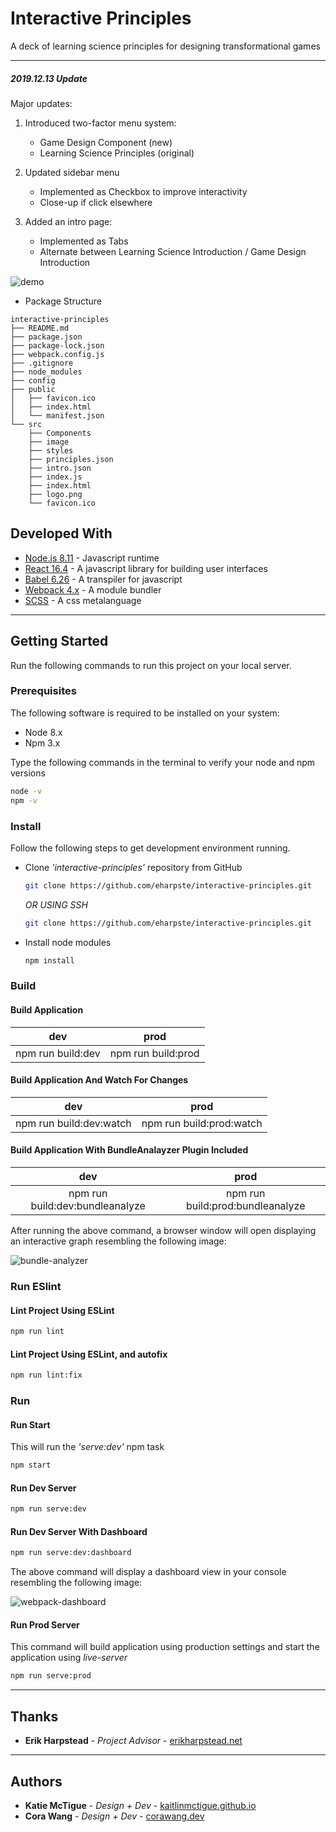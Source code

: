 # Interactive Principles
A deck of learning science principles for designing transformational games


---
##### 2019.12.13 Update

Major updates:
1. Introduced two-factor menu system:
    - Game Design Component (new)
    - Learning Science Principles (original)

2. Updated sidebar menu
    - Implemented as Checkbox to improve interactivity
    - Close-up if click elsewhere

3. Added an intro page:
    - Implemented as Tabs
    - Alternate between Learning Science Introduction / Game Design Introduction

![demo](./src/images/demo/demo.gif)

* Package Structure
``` 
interactive-principles
├── README.md
├── package.json
├── package-lock.json
├── webpack.config.js
├── .gitignore
├── node_modules
├── config
├── public
│   ├── favicon.ico
│   ├── index.html
│   └── manifest.json
└── src
    ├── Components
    ├── image
    ├── styles
    ├── principles.json
    ├── intro.json
    ├── index.js
    ├── index.html
    ├── logo.png
    └── favicon.ico
```

## Developed With

* [Node.js 8.11](https://nodejs.org/en/) - Javascript runtime
* [React 16.4](https://reactjs.org/) - A javascript library for building user interfaces
* [Babel 6.26](https://babeljs.io/) - A transpiler for javascript
* [Webpack 4.x](https://webpack.js.org/) - A module bundler
* [SCSS](http://sass-lang.com/) - A css metalanguage

---

## Getting Started

Run the following commands to run this project on your local server. 
### Prerequisites

The following software is required to be installed on your system:

* Node 8.x
* Npm 3.x

Type the following commands in the terminal to verify your node and npm versions

  ```bash
  node -v
  npm -v
  ```

### Install

Follow the following steps to get development environment running.

* Clone _'interactive-principles'_ repository from GitHub

  ```bash
  git clone https://github.com/eharpste/interactive-principles.git
  ```

   _OR USING SSH_

  ```bash
  git clone https://github.com/eharpste/interactive-principles.git
  ```

* Install node modules

   ```bash
   npm install
   ```

### Build

#### Build Application

dev | prod
:---: | :---:
npm run build:dev | npm run build:prod

#### Build Application And Watch For Changes

dev | prod
:---: | :---:
npm run build:dev:watch | npm run build:prod:watch

#### Build Application With BundleAnalayzer Plugin Included

dev | prod
:---: | :---:
npm run build:dev:bundleanalyze | npm run build:prod:bundleanalyze

After running the above command, a browser window will open displaying an interactive graph resembling the following image:

![bundle-analyzer](https://user-images.githubusercontent.com/33935506/36382812-eadf199e-1592-11e8-9681-cf5ccf67951f.png)

### Run ESlint

#### Lint Project Using ESLint

  ```bash
  npm run lint
  ```

#### Lint Project Using ESLint, and autofix

  ```bash
  npm run lint:fix
  ```

### Run

#### Run Start

This will run the _'serve:dev'_ npm task

```bash
npm start
```

#### Run Dev Server

```bash
npm run serve:dev
```

#### Run Dev Server With Dashboard

```bash
npm run serve:dev:dashboard
```

The above command will display a dashboard view in your console resembling the following image:

![webpack-dashboard](https://user-images.githubusercontent.com/33935506/36382813-eb10b0a8-1592-11e8-9506-fd25db65a258.png)

#### Run Prod Server

This command will build application using production settings and start the application using _live-server_

```bash
npm run serve:prod
```

---

## Thanks

* **Erik Harpstead** - *Project Advisor* - [erikharpstead.net](http://www.erikharpstead.net)

---

## Authors

* **Katie McTigue** - *Design + Dev* - [kaitlinmctigue.github.io](https://kaitlinmctigue.github.io/#/)
* **Cora Wang** - *Design + Dev* - [corawang.dev](https://corawang.dev)
